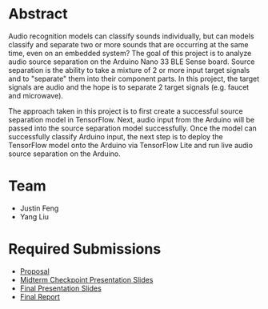 # Abstract

Audio recognition models can classify sounds individually, but can models classify and separate two or more sounds that are occurring at the same time, even on an embedded system? The goal of this project is to analyze audio source separation on the Arduino Nano 33 BLE Sense board. Source separation is the ability to take a mixture of 2 or more input target signals and to "separate" them into their component parts. In this project, the target signals are audio and the hope is to separate 2 target signals (e.g. faucet and microwave). 

The approach taken in this project is to first create a successful source separation model in TensorFlow. Next, audio input from the Arduino will be passed into the source separation model successfully. Once the model can successfully classify Arduino input, the next step is to deploy the TensorFlow model onto the Arduino via TensorFlow Lite and run live audio source separation on the Arduino.

# Team

* Justin Feng
* Yang Liu

# Required Submissions

* [Proposal](proposal.md)
* [Midterm Checkpoint Presentation Slides](http://)
* [Final Presentation Slides](http://)
* [Final Report](report)
